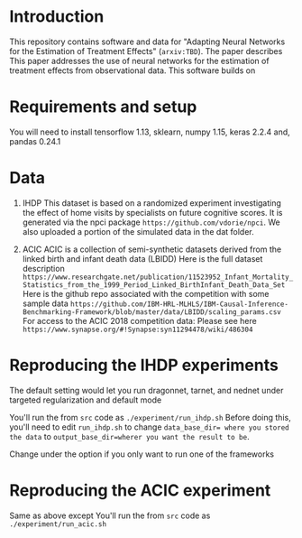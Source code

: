 # Introduction

This repository contains software and data for "Adapting Neural Networks for the Estimation of Treatment Effects" (`arxiv:TBD`).
The paper describes This paper addresses the use of neural networks for the estimation of treatment effects from observational data.
This software builds on


# Requirements and setup
You will need to install tensorflow 1.13, sklearn, numpy 1.15, keras 2.2.4 and, pandas 0.24.1

# Data

1. IHDP
This dataset is based on a randomized experiment investigating the effect of home visits by specialists on future cognitive scores.
It is generated via the npci package `https://github.com/vdorie/npci`.
We also uploaded a portion of the simulated data in the dat folder.


2. ACIC
ACIC is a collection of semi-synthetic datasets derived from the linked birth and infant death data (LBIDD)
Here is the full dataset description `https://www.researchgate.net/publication/11523952_Infant_Mortality_Statistics_from_the_1999_Period_Linked_BirthInfant_Death_Data_Set`
Here is the github repo associated with the competition with some sample data `https://github.com/IBM-HRL-MLHLS/IBM-Causal-Inference-Benchmarking-Framework/blob/master/data/LBIDD/scaling_params.csv`
For access to the ACIC 2018 competition data: Please see here `https://www.synapse.org/#!Synapse:syn11294478/wiki/486304`

# Reproducing the IHDP experiments
The default setting would let you run dragonnet, tarnet, and nednet under targeted regularization and default mode

You'll run the from `src` code as 
`./experiment/run_ihdp.sh`
Before doing this, you'll need to edit `run_ihdp.sh` to change 
`data_base_dir= where you stored the data`
to
`output_base_dir=wherer you want the result to be`.

Change under the option if you only want to run one of the frameworks

# Reproducing the ACIC experiment
Same as above except You'll run the from `src` code as `./experiment/run_acic.sh`
